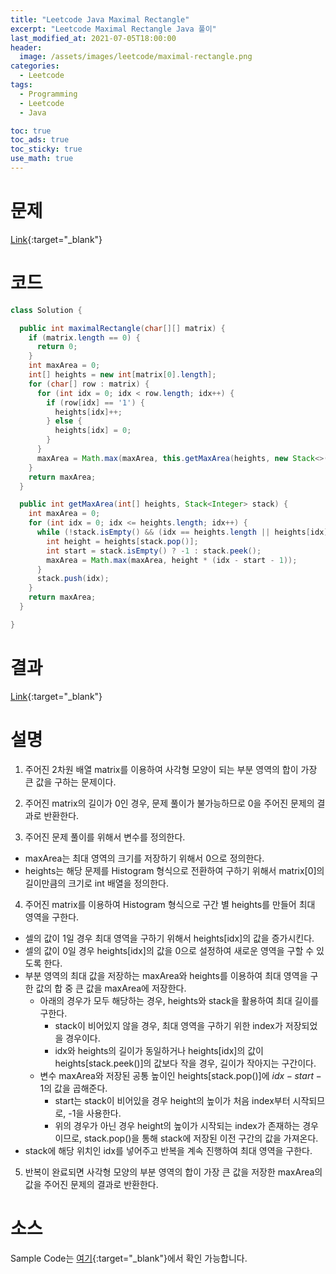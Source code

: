 ```yaml
---
title: "Leetcode Java Maximal Rectangle"
excerpt: "Leetcode Maximal Rectangle Java 풀이"
last_modified_at: 2021-07-05T18:00:00
header:
  image: /assets/images/leetcode/maximal-rectangle.png
categories:
  - Leetcode
tags:
  - Programming
  - Leetcode
  - Java

toc: true
toc_ads: true
toc_sticky: true
use_math: true
---
```

# 문제
[Link](https://leetcode.com/problems/maximal-rectangle/){:target="_blank"}

# 코드
```java
class Solution {

  public int maximalRectangle(char[][] matrix) {
    if (matrix.length == 0) {
      return 0;
    }
    int maxArea = 0;
    int[] heights = new int[matrix[0].length];
    for (char[] row : matrix) {
      for (int idx = 0; idx < row.length; idx++) {
        if (row[idx] == '1') {
          heights[idx]++;
        } else {
          heights[idx] = 0;
        }
      }
      maxArea = Math.max(maxArea, this.getMaxArea(heights, new Stack<>()));
    }
    return maxArea;
  }

  public int getMaxArea(int[] heights, Stack<Integer> stack) {
    int maxArea = 0;
    for (int idx = 0; idx <= heights.length; idx++) {
      while (!stack.isEmpty() && (idx == heights.length || heights[idx] < heights[stack.peek()])) {
        int height = heights[stack.pop()];
        int start = stack.isEmpty() ? -1 : stack.peek();
        maxArea = Math.max(maxArea, height * (idx - start - 1));
      }
      stack.push(idx);
    }
    return maxArea;
  }

}
```

# 결과
[Link](https://leetcode.com/submissions/detail/517550977/){:target="_blank"}

# 설명
1. 주어진 2차원 배열 matrix를 이용하여 사각형 모양이 되는 부분 영역의 합이 가장 큰 값을 구하는 문제이다.

2. 주어진 matrix의 길이가 0인 경우, 문제 풀이가 불가능하므로 0을 주어진 문제의 결과로 반환한다.

3. 주어진 문제 풀이를 위해서 변수를 정의한다.
- maxArea는 최대 영역의 크기를 저장하기 위해서 0으로 정의한다.
- heights는 해당 문제를 Histogram 형식으로 전환하여 구하기 위해서 matrix[0]의 길이만큼의 크기로 int 배열을 정의한다.

4. 주어진 matrix를 이용하여 Histogram 형식으로 구간 별 heights를 만들어 최대 영역을 구한다.
- 셀의 값이 1일 경우 최대 영역을 구하기 위해서 heights[idx]의 값을 증가시킨다.
- 셀의 값이 0일 경우 heights[idx]의 값을 0으로 설정하여 새로운 영역을 구할 수 있도록 한다.
- 부분 영역의 최대 값을 저장하는 maxArea와 heights를 이용하여 최대 영역을 구한 값의 합 중 큰 값을 maxArea에 저장한다.
  - 아래의 경우가 모두 해당하는 경우, heights와 stack을 활용하여 최대 길이를 구한다.
    - stack이 비어있지 않을 경우, 최대 영역을 구하기 위한 index가 저장되었을 경우이다.
    - idx와 heights의 길이가 동일하거나 heights[idx]의 값이 heights[stack.peek()]의 값보다 작을 경우, 길이가 작아지는 구간이다.
  - 변수 maxArea와 저장된 공통 높이인 heights[stack.pop()]에 $idx - start - 1$의 값을 곱해준다.
    - start는 stack이 비어있을 경우 height의 높이가 처음 index부터 시작되므로, -1을 사용한다.
    - 위의 경우가 아닌 경우 height의 높이가 시작되는 index가 존재하는 경우이므로, stack.pop()을 통해 stack에 저장된 이전 구간의 값을 가져온다.
- stack에 해당 위치인 idx를 넣어주고 반복을 계속 진행하여 최대 영역을 구한다.

5. 반복이 완료되면 사각형 모양의 부분 영역의 합이 가장 큰 값을 저장한 maxArea의 값을 주어진 문제의 결과로 반환한다.

# 소스
Sample Code는 [여기](https://github.com/GracefulSoul/leetcode/blob/master/src/main/java/gracefulsoul/problems/MaximalRectangle.java){:target="_blank"}에서 확인 가능합니다.